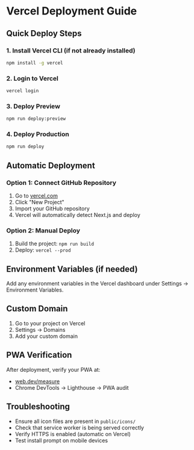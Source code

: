 # Vercel Deployment Guide

## Quick Deploy Steps

### 1. Install Vercel CLI (if not already installed)
```bash
npm install -g vercel
```

### 2. Login to Vercel
```bash
vercel login
```

### 3. Deploy Preview
```bash
npm run deploy:preview
```

### 4. Deploy Production
```bash
npm run deploy
```

## Automatic Deployment

### Option 1: Connect GitHub Repository
1. Go to [vercel.com](https://vercel.com)
2. Click "New Project"
3. Import your GitHub repository
4. Vercel will automatically detect Next.js and deploy

### Option 2: Manual Deploy
1. Build the project: `npm run build`
2. Deploy: `vercel --prod`

## Environment Variables (if needed)
Add any environment variables in the Vercel dashboard under Settings → Environment Variables.

## Custom Domain
1. Go to your project on Vercel
2. Settings → Domains
3. Add your custom domain

## PWA Verification
After deployment, verify your PWA at:
- [web.dev/measure](https://web.dev/measure)
- Chrome DevTools → Lighthouse → PWA audit

## Troubleshooting
- Ensure all icon files are present in `public/icons/`
- Check that service worker is being served correctly
- Verify HTTPS is enabled (automatic on Vercel)
- Test install prompt on mobile devices
